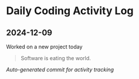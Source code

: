 # Daily Coding Activity Log

## 2024-12-09

Worked on a new project today

> Software is eating the world.

*Auto-generated commit for activity tracking*
